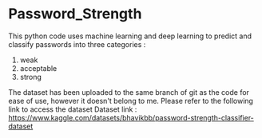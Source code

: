 # Password_Strength
This python code uses machine learning and deep learning to predict and classify passwords into three categories :
1. weak
2. acceptable
3. strong

The dataset has been uploaded to the same branch of git as the code for ease of use, however it doesn't belong to me. 
Please refer to the following link to access the dataset 
Dataset link : https://www.kaggle.com/datasets/bhavikbb/password-strength-classifier-dataset

